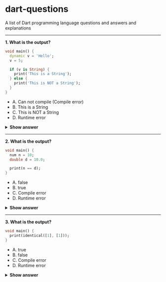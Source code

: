 # dart-questions
A list of Dart programming language questions and answers and explanations 


---
**1. What is the output?**
```dart
void main() {
  dynamic v = 'Hello';
  v = 5;

  if (v is String) {
    print('This is a String');
  } else {
    print('This is NOT a String');
  }
}
```
- A. Can not compile (Compile error)
- B. This is a String 
- C. This is NOT a String
- D. Runtime error

<details><summary><b>Show answer</b></summary>
<p>

#### Answer: C. This is NOT a String

We declared `v` as a dynamic variable, so we can assign/re-assign any data (different types are allowed) to it. In this case, we re-assign `5` (an int). Hence, v is an integer, not a String.
</p>
</details>

---
**2. What is the output?**
```dart
void main() {
  num n = 10;
  double d = 10.0;

  print(n == d);
}
```
- A. false
- B. true
- C. Compile error
- D. Runtime error

<details><summary><b>Show answer</b></summary>
<p>

#### Answer: B. true

A `num` can be used for both `double` and `int`. Also, `double` extends `num`. In this question `n` and `d` are equal. 
</p>
</details>

---
**3. What is the output?**
```dart
void main() {
  print(identical([1], [1]));
}
```
- A. true
- B. false
- C. Compile error
- D. Runtime error

<details><summary><b>Show answer</b></summary>
<p>

#### Answer: B. false

The documentation says: `Check whether two references are to the same object.`
Both lists ([1] and [1]) have the same length (length = 1) and have the same elements (number 1),
but they are not the same OBJECT. `identical` only returns true if both objects are the same. Hence,
the output is `false`.
</p>
</details>

